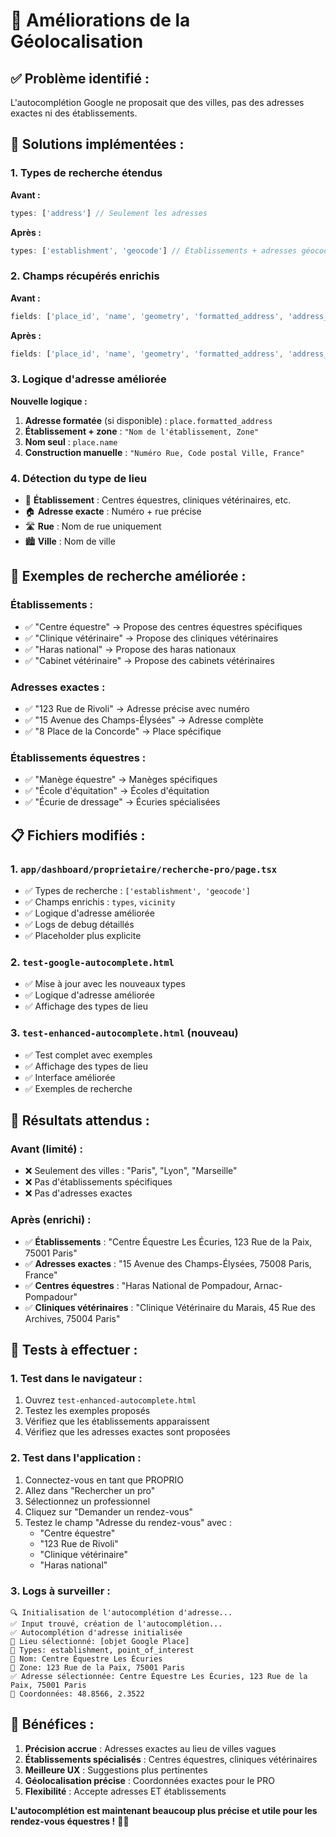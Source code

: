 # 🎯 Améliorations de la Géolocalisation

## ✅ **Problème identifié :**
L'autocomplétion Google ne proposait que des villes, pas des adresses exactes ni des établissements.

## 🚀 **Solutions implémentées :**

### 1. **Types de recherche étendus**
**Avant :**
```javascript
types: ['address'] // Seulement les adresses
```

**Après :**
```javascript
types: ['establishment', 'geocode'] // Établissements + adresses géocodées
```

### 2. **Champs récupérés enrichis**
**Avant :**
```javascript
fields: ['place_id', 'name', 'geometry', 'formatted_address', 'address_components']
```

**Après :**
```javascript
fields: ['place_id', 'name', 'geometry', 'formatted_address', 'address_components', 'types', 'vicinity']
```

### 3. **Logique d'adresse améliorée**
**Nouvelle logique :**
1. **Adresse formatée** (si disponible) : `place.formatted_address`
2. **Établissement + zone** : `"Nom de l'établissement, Zone"`
3. **Nom seul** : `place.name`
4. **Construction manuelle** : `"Numéro Rue, Code postal Ville, France"`

### 4. **Détection du type de lieu**
- 🏢 **Établissement** : Centres équestres, cliniques vétérinaires, etc.
- 🏠 **Adresse exacte** : Numéro + rue précise
- 🛣️ **Rue** : Nom de rue uniquement
- 🏙️ **Ville** : Nom de ville

## 🧪 **Exemples de recherche améliorée :**

### **Établissements :**
- ✅ "Centre équestre" → Propose des centres équestres spécifiques
- ✅ "Clinique vétérinaire" → Propose des cliniques vétérinaires
- ✅ "Haras national" → Propose des haras nationaux
- ✅ "Cabinet vétérinaire" → Propose des cabinets vétérinaires

### **Adresses exactes :**
- ✅ "123 Rue de Rivoli" → Adresse précise avec numéro
- ✅ "15 Avenue des Champs-Élysées" → Adresse complète
- ✅ "8 Place de la Concorde" → Place spécifique

### **Établissements équestres :**
- ✅ "Manège équestre" → Manèges spécifiques
- ✅ "École d'équitation" → Écoles d'équitation
- ✅ "Écurie de dressage" → Écuries spécialisées

## 📋 **Fichiers modifiés :**

### 1. **`app/dashboard/proprietaire/recherche-pro/page.tsx`**
- ✅ Types de recherche : `['establishment', 'geocode']`
- ✅ Champs enrichis : `types`, `vicinity`
- ✅ Logique d'adresse améliorée
- ✅ Logs de debug détaillés
- ✅ Placeholder plus explicite

### 2. **`test-google-autocomplete.html`**
- ✅ Mise à jour avec les nouveaux types
- ✅ Logique d'adresse améliorée
- ✅ Affichage des types de lieu

### 3. **`test-enhanced-autocomplete.html`** (nouveau)
- ✅ Test complet avec exemples
- ✅ Affichage des types de lieu
- ✅ Interface améliorée
- ✅ Exemples de recherche

## 🎯 **Résultats attendus :**

### **Avant (limité) :**
- ❌ Seulement des villes : "Paris", "Lyon", "Marseille"
- ❌ Pas d'établissements spécifiques
- ❌ Pas d'adresses exactes

### **Après (enrichi) :**
- ✅ **Établissements** : "Centre Équestre Les Écuries, 123 Rue de la Paix, 75001 Paris"
- ✅ **Adresses exactes** : "15 Avenue des Champs-Élysées, 75008 Paris, France"
- ✅ **Centres équestres** : "Haras National de Pompadour, Arnac-Pompadour"
- ✅ **Cliniques vétérinaires** : "Clinique Vétérinaire du Marais, 45 Rue des Archives, 75004 Paris"

## 🧪 **Tests à effectuer :**

### 1. **Test dans le navigateur :**
1. Ouvrez `test-enhanced-autocomplete.html`
2. Testez les exemples proposés
3. Vérifiez que les établissements apparaissent
4. Vérifiez que les adresses exactes sont proposées

### 2. **Test dans l'application :**
1. Connectez-vous en tant que PROPRIO
2. Allez dans "Rechercher un pro"
3. Sélectionnez un professionnel
4. Cliquez sur "Demander un rendez-vous"
5. Testez le champ "Adresse du rendez-vous" avec :
   - "Centre équestre"
   - "123 Rue de Rivoli"
   - "Clinique vétérinaire"
   - "Haras national"

### 3. **Logs à surveiller :**
```
🔍 Initialisation de l'autocomplétion d'adresse...
✅ Input trouvé, création de l'autocomplétion...
✅ Autocomplétion d'adresse initialisée
📍 Lieu sélectionné: [objet Google Place]
🏢 Types: establishment, point_of_interest
🏢 Nom: Centre Équestre Les Écuries
🏢 Zone: 123 Rue de la Paix, 75001 Paris
✅ Adresse sélectionnée: Centre Équestre Les Écuries, 123 Rue de la Paix, 75001 Paris
📍 Coordonnées: 48.8566, 2.3522
```

## 🎉 **Bénéfices :**

1. **Précision accrue** : Adresses exactes au lieu de villes vagues
2. **Établissements spécialisés** : Centres équestres, cliniques vétérinaires
3. **Meilleure UX** : Suggestions plus pertinentes
4. **Géolocalisation précise** : Coordonnées exactes pour le PRO
5. **Flexibilité** : Accepte adresses ET établissements

**L'autocomplétion est maintenant beaucoup plus précise et utile pour les rendez-vous équestres !** 🚀🐎




